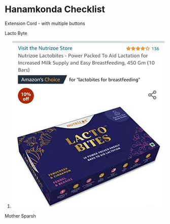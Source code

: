# Hanamkonda Checklist

Extension Cord - with multiple buttons

Lacto Byte

  

  

1. ![](../files/8622fbe1-0526-415e-9d0d-42fabe4458ec.jpg)

  

Mother Sparsh